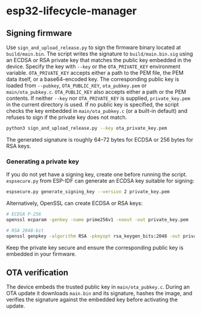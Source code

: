 # esp32-lifecycle-manager

## Signing firmware

Use `sign_and_upload_release.py` to sign the firmware binary located at
`build/main.bin`. The script writes the signature to `build/main.bin.sig` using
an ECDSA or RSA private key that matches the public key embedded in the device.
Specify the key with `--key` or the `OTA_PRIVATE_KEY` environment variable.
`OTA_PRIVATE_KEY` accepts either a path to the PEM file, the PEM data itself,
or a base64-encoded key.
The corresponding public key is loaded from `--pubkey`, `OTA_PUBLIC_KEY`,
`ota_pubkey.pem` or `main/ota_pubkey.c`. `OTA_PUBLIC_KEY` also accepts either a
path or the PEM contents.
If neither `--key` nor `OTA_PRIVATE_KEY` is supplied, `private_key.pem` in the
current directory is used. If no public key is specified, the script checks the
key embedded in `main/ota_pubkey.c` (or a built-in default) and refuses to sign
if the private key does not match.

```bash
python3 sign_and_upload_release.py --key ota_private_key.pem
```

The generated signature is roughly 64–72 bytes for ECDSA or 256 bytes for RSA
keys.

### Generating a private key

If you do not yet have a signing key, create one before running the script.
`espsecure.py` from ESP-IDF can generate an ECDSA key suitable for signing:

```bash
espsecure.py generate_signing_key --version 2 private_key.pem
```

Alternatively, OpenSSL can create ECDSA or RSA keys:

```bash
# ECDSA P-256
openssl ecparam -genkey -name prime256v1 -noout -out private_key.pem

# RSA 2048-bit
openssl genpkey -algorithm RSA -pkeyopt rsa_keygen_bits:2048 -out private_key.pem
```

Keep the private key secure and ensure the corresponding public key is
embedded in your firmware.

## OTA verification

The device embeds the trusted public key in `main/ota_pubkey.c`. During an OTA
update it downloads `main.bin` and its signature, hashes the image, and verifies
the signature against the embedded key before activating the update.
